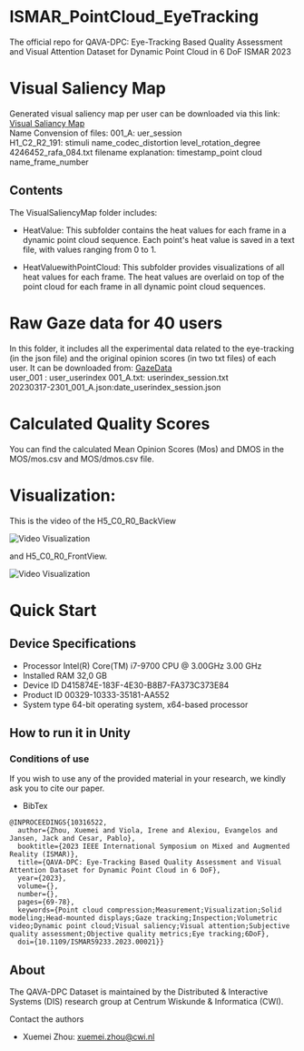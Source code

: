 # ISMAR_PointCloud_EyeTracking
The official repo for QAVA-DPC: Eye-Tracking Based Quality Assessment and Visual Attention Dataset for Dynamic Point Cloud in 6 DoF ISMAR 2023
# Visual Saliency Map 
Generated visual saliency map per user can be downloaded via this link: [Visual Saliancy Map](https://zenodo.org/records/10996417)  
Name Convension of files:
001_A: uer_session  
H1_C2_R2_191: stimuli name_codec_distortion level_rotation_degree  
4246452_rafa_084.txt filename explanation: timestamp_point cloud name_frame_number  
## Contents
The VisualSaliencyMap folder includes:
- HeatValue:
This subfolder contains the heat values for each frame in a dynamic point cloud sequence. Each point's heat value is saved in a text file, with values ranging from 0 to 1.

- HeatValuewithPointCloud:
This subfolder provides visualizations of all heat values for each frame. The heat values are overlaid on top of the point cloud for each frame in all dynamic point cloud sequences.

# Raw Gaze data for 40 users
In this folder, it includes all the experimental data related to the eye-tracking (in the json file) and the original opinion scores (in two txt files) of each user. It can be downloaded from: [GazeData](https://zenodo.org/records/10996417)  
user_001 : user_userindex
001_A.txt: userindex_session.txt  
20230317-2301_001_A.json:date_userindex_session.json

# Calculated Quality Scores
You can find the calculated Mean Opinion Scores (Mos) and DMOS in the MOS/mos.csv and MOS/dmos.csv file.


# Visualization:
This is the video of the H5_C0_R0_BackView  

![Video Visualization](https://github.com/cwi-dis/ISMAR_PointCloud_EyeTracking/blob/main/video/H5_C0_R0_BackView-ezgif.com-crop.gif)   



and H5_C0_R0_FrontView.  

![Video Visualization](https://github.com/cwi-dis/ISMAR_PointCloud_EyeTracking/blob/main/video/H5_C0_R0_FrontView-ezgif.com-crop.gif)  

# Quick Start
## Device Specifications
- Processor	Intel(R) Core(TM) i7-9700 CPU @ 3.00GHz   3.00 GHz
- Installed RAM	32,0 GB
- Device ID	D415874E-183F-4E30-B8B7-FA373C373E84
- Product ID	00329-10333-35181-AA552
- System type	64-bit operating system, x64-based processor
## How to run it in Unity



### Conditions of use

If you wish to use any of the provided material in your research, we kindly ask you to cite our paper.
- BibTex
```
@INPROCEEDINGS{10316522,
  author={Zhou, Xuemei and Viola, Irene and Alexiou, Evangelos and Jansen, Jack and Cesar, Pablo},
  booktitle={2023 IEEE International Symposium on Mixed and Augmented Reality (ISMAR)}, 
  title={QAVA-DPC: Eye-Tracking Based Quality Assessment and Visual Attention Dataset for Dynamic Point Cloud in 6 DoF}, 
  year={2023},
  volume={},
  number={},
  pages={69-78},
  keywords={Point cloud compression;Measurement;Visualization;Solid modeling;Head-mounted displays;Gaze tracking;Inspection;Volumetric video;Dynamic point cloud;Visual saliency;Visual attention;Subjective quality assessment;Objective quality metrics;Eye tracking;6DoF},
  doi={10.1109/ISMAR59233.2023.00021}}
```
## About 
The QAVA-DPC Dataset is maintained by the Distributed & Interactive Systems (DIS) research group at Centrum Wiskunde & Informatica (CWI).

Contact the authors
- Xuemei Zhou: xuemei.zhou@cwi.nl
